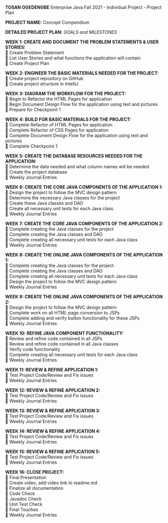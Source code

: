**TOSAN OGEDENGBE**
Enterprise Java Fall 2021 - Individual Project - Project Plan

**PROJECT NAME:** Concept Compendium

**DETAILED PROJECT PLAN:** *GOALS and MILESTONES*

**WEEK 1: CREATE AND DOCUMENT THE PROBLEM STATEMENTS & USER STORIES:**  
 Create Problem Statement							
 List User Stories and what functions the application will contain						
 Create Project Plan								

**WEEK 2: ENGINEER THE BASIC MATERIALS NEEDED FOR THE PROJECT:**  
 Create project repository on GitHub						
 Create project structure in IntelliJ						

**WEEK 3: DIAGRAM THE WORKFLOW FOR THE PROJECT:**   
 Begin to Refactor the HTML Pages for application				
 Begin Document Design Flow for the application using text and pictures		
 Prepare for Checkpoint 1							

**WEEK 4: BUILD FOR BASIC MATERIALS FOR THE PROJECT:**  
 Complete Refactor of HTML Pages for application				
 Complete Refactor of CSS Pages for application					
 Complete Document Design Flow for the application using text and pictures  	
 Complete Checkpoint 1

**WEEK 5: CREATE THE DATABASE RESOURCES NEEDED FOR THE APPLICATION:**  
 Determine the data needed and what column names will be needed		
 Create the project database							
 Weekly Journal Entries								

**WEEK 6: CREATE THE CORE JAVA COMPONENTS OF THE APPLICATION 1:**  
 Design the project to follow the MVC design pattern				
 Determine the necessary Java classes for the project				
 Create these Java classes and DAO						
 Create all necessary unit tests for each Java class				
 Weekly Journal Entries								

**WEEK 7: CREATE THE CORE JAVA COMPONENTS OF THE APPLICATION 2:**  
 Complete creating the Java classes for the project				
 Complete creating the Java classes and DAO					
 Complete creating all necessary unit tests for each Java class		
 Weekly Journal Entries								

**WEEK 8: CREATE THE ONLINE JAVA COMPONENTS OF THE APPLICATION 1:**  
	Complete creating the Java classes for the project  
	Complete creating the Java classes and DAO  
	Complete creating all necessary unit tests for each Java class  
	Design the project to follow the MVC design pattern  
	Weekly Journal Entries

**WEEK 9: CREATE THE ONLINE JAVA COMPONENTS OF THE APPLICATION 2:**  
	Design the project to follow the MVC design pattern  
	Complete work on all HTML page conversion to JSPs  
	Complete adding and verify button functionality for these JSPs  
	Weekly Journal Entries

**WEEK 10: REFINE JAVA COMPONENT FUNCTIONALITY:**  
	Review and refine code contained in all JSPs  
	Review and refine code contained in all Java classes  
	Verify code functionality   
	Complete creating all necessary unit tests for each Java class  
	Weekly Journal Entries  

**WEEK 11: REVIEW & REFINE APPLICATION 1:**  
	Test Project Code/Review and Fix issues  
	Weekly Journal Entries

**WEEK 12: REVIEW & REFINE APPLICATION 2:**  
	Test Project Code/Review and Fix issues  
	Weekly Journal Entries

**WEEK 13: REVIEW & REFINE APPLICATION 3:**  
	Test Project Code/Review and Fix issues  
	Weekly Journal Entries

**WEEK 14: REVIEW & REFINE APPLICATION 4:**  
	Test Project Code/Review and Fix issues  
	Weekly Journal Entries

**WEEK 15: REVIEW & REFINE APPLICATION 5:**  
	Test Project Code/Review and Fix issues  
	Weekly Journal Entries

**WEEK 16: CLOSE PROJECT:**  
	Final Presentation   
	Create video, add video link to readme.md  
	Finalize all documentation  
	Code Check  
	Javadoc Check  
	Unit Test Check  
	Final Touches  
	Weekly Journal Entries  


